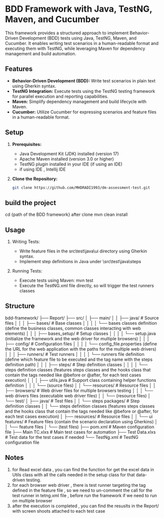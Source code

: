 # BDD Framework with Java, TestNG, Maven, and Cucumber

This framework provides a structured approach to implement Behavior-Driven Development (BDD) tests using Java, TestNG, Maven, and Cucumber. It enables writing test scenarios in a human-readable format and executing them with TestNG, while leveraging Maven for dependency management and build automation.

## Features

- **Behavior-Driven Development (BDD):** Write test scenarios in plain text using Gherkin syntax.
- **TestNG Integration:** Execute tests using the TestNG testing framework for parallel execution and reporting capabilities.
- **Maven:** Simplify dependency management and build lifecycle with Maven.
- **Cucumber:** Utilize Cucumber for expressing scenarios and feature files in a human-readable format.

## Setup

1. **Prerequisites:**
   - Java Development Kit (JDK) installed (version 17)
   - Apache Maven installed (version 3.0 or higher)
   - TestNG plugin installed in your IDE (if using an IDE)
   - if using IDE , Intellij IDE

2. **Clone the Repository:**
   ```bash
   git clone https://github.com/MHDRADI1993/dm-assessment-test.git

## build the project 
  cd {path of the BDD framework} after clone
  mvn clean install 

## Usage 
1. Writing Tests:
   - Write feature files in the src\test\java\ui directory using Gherkin syntax.
   - Implement step definitions in Java under \src\test\java\steps
  
2. Running Tests:
   - Execute tests using Maven: mvn test
   - Execute the TestNG.xml file directly, so will trigger the test runners classes

## Structure 
bdd-framework/
├── Report/
├── src/
│   ├── main/
│   │   ├── java/                     # Source files
│   │   │   ├── bases/                # Base classes
│   │   │   │   └── bases classes definition (define the business classes, common classes interacting with web elements)
│   │   │   ├── bases_setup/          # Setup classes
│   │   │   │   └── setup.java (initialize the framework and the web driver for multiple browsers)
│   │   │   ├── config/               # Configuration files
│   │   │   │   └── config_file.properties (define the URL for the web application with the paths for the multiple web drivers)
│   │   │   ├── runners/              # Test runners
│   │   │   │   └── runners file definition (define which feature file to be executed and the tag name with the steps definition path)
│   │   │   ├── steps/                # Step definition classes
│   │   │   │   └── steps definition classes (features steps classes and the hooks class that contain the tags needed like @before or @after, for each test cases execution)
│   │   │   ├── utils.java            # Support class containing helper functions definition
│   │   │   └── (source files)
│   │   └── resources/                # Resource files
│   │       ├── browsers/            # Web driver files for multiple browsers testing
│   │       │   └── web drivers files (executable web driver files)
│   │       └── (resource files)
│   └── test/
│       ├── java/                    # Test files
│       │   └── steps packages/      # Step definition classes
│       │       └── steps definition classes (features steps classes and the hooks class that contain the tags needed like @before or @after, for each test cases execution)
│       ├── resources/               # Resource files
│       │   └── ui features/         # Feature files (contain the scenario declaration using Gherkins)
│       │       └── feature files
│       └── (test files)
├── pom.xml                           # Maven configuration file
├── Main TC.xlxs                      # Main test cases for automation
├── Test Data.xlxs                    # Test data for the test cases if needed
└── TestNg.xml                        # TestNG configuration file

## Notes 
1. for Read excel data , you can find the function for get the excel data in Utils class with all the calls needed in the setup class for that data-driven testing.
2. for each browser web driver , there is test runner targeting the tag defined in the feature file , so we need to un-comment the call for the test runner in tetng.xml file ,  before run the framework if we need to run on multiple browser
3. after the execution is completed , you can find the resuslts in the Report/ with screen shoots attached to each test case 
  


